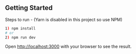 ## Getting Started

Steps to run -
(Yarn is disabled in this project so use NPM)

```bash
1) npm install
# or
2) npm run dev
```

Open [http://localhost:3000](http://localhost:3000) with your browser to see the result.
